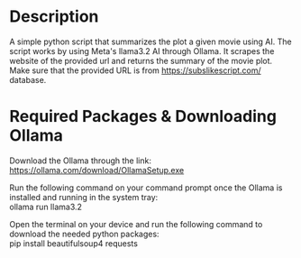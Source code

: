 # Description
A simple python script that summarizes the plot a given movie using AI. The script works by using Meta's llama3.2 AI through Ollama. It scrapes the website of the provided url and returns the summary of the movie plot.<br>Make sure that the provided URL is from https://subslikescript.com/ database.

# Required Packages & Downloading Ollama
Download the Ollama through the link:<br>
https://ollama.com/download/OllamaSetup.exe

Run the following command on your command prompt once the Ollama is installed and running in the system tray:<br>
ollama run llama3.2

Open the terminal on your device and run the following command to download the needed python packages:<br>
pip install beautifulsoup4 requests


